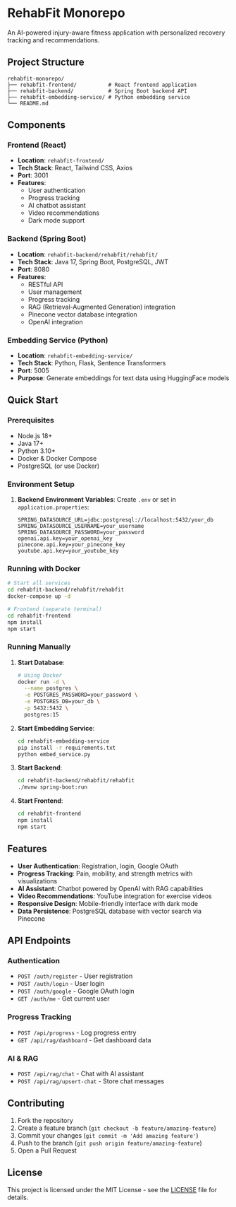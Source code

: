 # RehabFit Monorepo

An AI-powered injury-aware fitness application with personalized recovery tracking and recommendations.

## Project Structure

```
rehabfit-monorepo/
├── rehabfit-frontend/          # React frontend application
├── rehabfit-backend/           # Spring Boot backend API
├── rehabfit-embedding-service/ # Python embedding service
└── README.md
```

## Components

### Frontend (React)
- **Location**: `rehabfit-frontend/`
- **Tech Stack**: React, Tailwind CSS, Axios
- **Port**: 3001
- **Features**: 
  - User authentication
  - Progress tracking
  - AI chatbot assistant
  - Video recommendations
  - Dark mode support

### Backend (Spring Boot)
- **Location**: `rehabfit-backend/rehabfit/rehabfit/`
- **Tech Stack**: Java 17, Spring Boot, PostgreSQL, JWT
- **Port**: 8080
- **Features**:
  - RESTful API
  - User management
  - Progress tracking
  - RAG (Retrieval-Augmented Generation) integration
  - Pinecone vector database integration
  - OpenAI integration

### Embedding Service (Python)
- **Location**: `rehabfit-embedding-service/`
- **Tech Stack**: Python, Flask, Sentence Transformers
- **Port**: 5005
- **Purpose**: Generate embeddings for text data using HuggingFace models

## Quick Start

### Prerequisites
- Node.js 18+
- Java 17+
- Python 3.10+
- Docker & Docker Compose
- PostgreSQL (or use Docker)

### Environment Setup

1. **Backend Environment Variables**:
   Create `.env` or set in `application.properties`:
   ```properties
   SPRING_DATASOURCE_URL=jdbc:postgresql://localhost:5432/your_db
   SPRING_DATASOURCE_USERNAME=your_username
   SPRING_DATASOURCE_PASSWORD=your_password
   openai.api.key=your_openai_key
   pinecone.api.key=your_pinecone_key
   youtube.api.key=your_youtube_key
   ```

### Running with Docker

```bash
# Start all services
cd rehabfit-backend/rehabfit/rehabfit
docker-compose up -d

# Frontend (separate terminal)
cd rehabfit-frontend
npm install
npm start
```

### Running Manually

1. **Start Database**:
   ```bash
   # Using Docker
   docker run -d \
     --name postgres \
     -e POSTGRES_PASSWORD=your_password \
     -e POSTGRES_DB=your_db \
     -p 5432:5432 \
     postgres:15
   ```

2. **Start Embedding Service**:
   ```bash
   cd rehabfit-embedding-service
   pip install -r requirements.txt
   python embed_service.py
   ```

3. **Start Backend**:
   ```bash
   cd rehabfit-backend/rehabfit/rehabfit
   ./mvnw spring-boot:run
   ```

4. **Start Frontend**:
   ```bash
   cd rehabfit-frontend
   npm install
   npm start
   ```

## Features

- **User Authentication**: Registration, login, Google OAuth
- **Progress Tracking**: Pain, mobility, and strength metrics with visualizations
- **AI Assistant**: Chatbot powered by OpenAI with RAG capabilities
- **Video Recommendations**: YouTube integration for exercise videos
- **Responsive Design**: Mobile-friendly interface with dark mode
- **Data Persistence**: PostgreSQL database with vector search via Pinecone

## API Endpoints

### Authentication
- `POST /auth/register` - User registration
- `POST /auth/login` - User login
- `POST /auth/google` - Google OAuth login
- `GET /auth/me` - Get current user

### Progress Tracking
- `POST /api/progress` - Log progress entry
- `GET /api/rag/dashboard` - Get dashboard data

### AI & RAG
- `POST /api/rag/chat` - Chat with AI assistant
- `POST /api/rag/upsert-chat` - Store chat messages

## Contributing

1. Fork the repository
2. Create a feature branch (`git checkout -b feature/amazing-feature`)
3. Commit your changes (`git commit -m 'Add amazing feature'`)
4. Push to the branch (`git push origin feature/amazing-feature`)
5. Open a Pull Request

## License

This project is licensed under the MIT License - see the [LICENSE](LICENSE) file for details.

